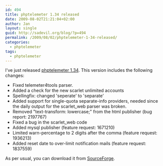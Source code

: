 ```yaml
---
id: 494
title: phptelemeter 1.34 released
date: 2009-08-02T21:21:04+02:00
author: Jan
layout: single
guid: http://sadevil.org/blog/?p=494
permalink: /2009/08/02/phptelemeter-1-34-released/
categories:
  - phptelemeter
tags:
  - phptelemeter
---
```

I've just released [phptelemeter 1.34](http://phptelemeter.kcore.org/). This version includes the following changes:

  * Fixed telemeter4tools parser.
  * Added a check for the new scarlet unlimited accounts
  * Spellingfix: changed 'seperate' to 'separate'
  * Added support for single-quota separate-info providers, needed since the daily output for the scarlet_web parser was broken. 
  * Removed "text-transform: lowercase;" from the html publisher (bug report: 2197767)
  * Fixed a bug in the scarlet_web code
  * Added mysql publisher (feature request: 1671210)
  * Limited warn-percentage to 2 digits after the comma (feature request: 1936213)
  * Added reset date to over-limit notification mails (feature request: 1837559)

As per usual, you can download it from [SourceForge](http://sourceforge.net/projects/phptelemeter).